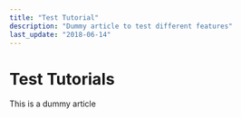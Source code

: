 ```yaml
---
title: "Test Tutorial"
description: "Dummy article to test different features"
last_update: "2018-06-14"
---
```


# Test Tutorials

This is a dummy article

